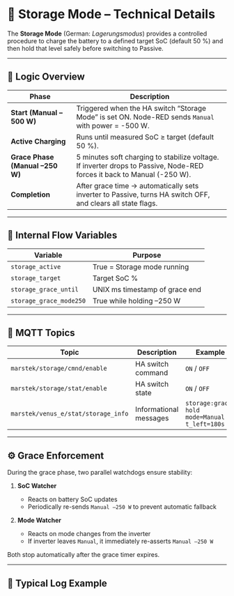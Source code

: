 # 🔋 Storage Mode – Technical Details

The **Storage Mode** (German: *Lagerungsmodus*) provides a controlled procedure to charge the battery to a defined target SoC (default 50 %) and then hold that level safely before switching to Passive.

---

## 🧠 Logic Overview

| Phase | Description |
|--------|-------------|
| **Start (Manual –500 W)** | Triggered when the HA switch “Storage Mode” is set ON. Node-RED sends `Manual` with power = -500 W. |
| **Active Charging** | Runs until measured SoC ≥ target (default 50 %). |
| **Grace Phase (Manual –250 W)** | 5 minutes soft charging to stabilize voltage. If inverter drops to Passive, Node-RED forces it back to Manual (-250 W). |
| **Completion** | After grace time → automatically sets inverter to Passive, turns HA switch OFF, and clears all state flags. |

---

## 🧩 Internal Flow Variables

| Variable | Purpose |
|-----------|----------|
| `storage_active` | True = Storage mode running |
| `storage_target` | Target SoC % |
| `storage_grace_until` | UNIX ms timestamp of grace end |
| `storage_grace_mode250` | True while holding –250 W |

---

## 🧾 MQTT Topics

| Topic | Description | Example |
|--------|--------------|----------|
| `marstek/storage/cmnd/enable` | HA switch command | `ON` / `OFF` |
| `marstek/storage/stat/enable` | HA switch state | `ON` / `OFF` |
| `marstek/venus_e/stat/storage_info` | Informational messages | `storage:grace-hold mode=Manual t_left=180s` |

---

## ⚙️ Grace Enforcement

During the grace phase, two parallel watchdogs ensure stability:

1. **SoC Watcher**  
   - Reacts on battery SoC updates  
   - Periodically re-sends `Manual –250 W` to prevent automatic fallback  

2. **Mode Watcher**  
   - Reacts on mode changes from the inverter  
   - If inverter leaves `Manual`, it immediately re-asserts `Manual –250 W`

Both stop automatically after the grace timer expires.

---

## 🧩 Typical Log Example

